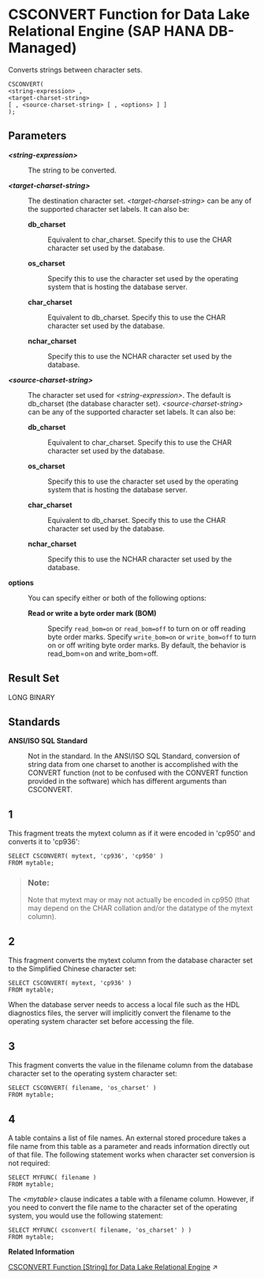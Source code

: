 <!-- loio418e39de3c0f4540aef5839871b4d08c -->

# CSCONVERT Function for Data Lake Relational Engine \(SAP HANA DB-Managed\)

Converts strings between character sets.



```
CSCONVERT( 
<string-expression> ,
<target-charset-string> 
[ , <source-charset-string> [ , <options> ] ] 
);
```



## Parameters


<dl>
<dt><b>

*<string-expression\>*

</b></dt>
<dd>

The string to be converted.



</dd><dt><b>

*<target-charset-string\>*

</b></dt>
<dd>

The destination character set. *<target-charset-string\>* can be any of the supported character set labels. It can also be:


<dl>
<dt><b>

db\_charset

</b></dt>
<dd>

Equivalent to char\_charset. Specify this to use the CHAR character set used by the database.



</dd><dt><b>

os\_charset

</b></dt>
<dd>

Specify this to use the character set used by the operating system that is hosting the database server.



</dd><dt><b>

char\_charset

</b></dt>
<dd>

Equivalent to db\_charset. Specify this to use the CHAR character set used by the database.



</dd><dt><b>

nchar\_charset

</b></dt>
<dd>

Specify this to use the NCHAR character set used by the database.



</dd>
</dl>



</dd><dt><b>

*<source-charset-string\>*

</b></dt>
<dd>

The character set used for *<string-expression\>*. The default is db\_charset \(the database character set\). *<source-charset-string\>* can be any of the supported character set labels. It can also be:


<dl>
<dt><b>

db\_charset

</b></dt>
<dd>

Equivalent to char\_charset. Specify this to use the CHAR character set used by the database.



</dd><dt><b>

os\_charset

</b></dt>
<dd>

Specify this to use the character set used by the operating system that is hosting the database server.



</dd><dt><b>

char\_charset

</b></dt>
<dd>

Equivalent to db\_charset. Specify this to use the CHAR character set used by the database.



</dd><dt><b>

nchar\_charset

</b></dt>
<dd>

Specify this to use the NCHAR character set used by the database.



</dd>
</dl>



</dd><dt><b>

options

</b></dt>
<dd>

You can specify either or both of the following options:


<dl>
<dt><b>

Read or write a byte order mark \(BOM\)

</b></dt>
<dd>

Specify `read_bom=on` or `read_bom=off` to turn on or off reading byte order marks. Specify `write_bom=on` or `write_bom=off` to turn on or off writing byte order marks. By default, the behavior is read\_bom=on and write\_bom=off.



</dd>
</dl>



</dd>
</dl>



## Result Set

LONG BINARY



## Standards


<dl>
<dt><b>

ANSI/ISO SQL Standard

</b></dt>
<dd>

Not in the standard. In the ANSI/ISO SQL Standard, conversion of string data from one charset to another is accomplished with the CONVERT function \(not to be confused with the CONVERT function provided in the software\) which has different arguments than CSCONVERT.



</dd>
</dl>



## 1

This fragment treats the mytext column as if it were encoded in 'cp950' and converts it to 'cp936':

```
SELECT CSCONVERT( mytext, 'cp936', 'cp950' )
FROM mytable;
```

> ### Note:  
> Note that mytext may or may not actually be encoded in cp950 \(that may depend on the CHAR collation and/or the datatype of the mytext column\).



## 2

This fragment converts the mytext column from the database character set to the Simplified Chinese character set:

```
SELECT CSCONVERT( mytext, 'cp936' )
FROM mytable;
```

When the database server needs to access a local file such as the HDL diagnostics files, the server will implicitly convert the filename to the operating system character set before accessing the file.



## 3

This fragment converts the value in the filename column from the database character set to the operating system character set:

```
SELECT CSCONVERT( filename, 'os_charset' )
FROM mytable;
```



## 4

A table contains a list of file names. An external stored procedure takes a file name from this table as a parameter and reads information directly out of that file. The following statement works when character set conversion is not required:

```
SELECT MYFUNC( filename )
FROM mytable;
```

The *<mytable\>* clause indicates a table with a filename column. However, if you need to convert the file name to the character set of the operating system, you would use the following statement:

```
SELECT MYFUNC( csconvert( filename, 'os_charset' ) )
FROM mytable;
```

**Related Information**  


[CSCONVERT Function \[String\] for Data Lake Relational Engine](https://help.sap.com/viewer/19b3964099384f178ad08f2d348232a9/2024_1_QRC/en-US/81f552706ce21014b4d1b57dec4dfd29.html "Converts strings between character sets.") :arrow_upper_right:

